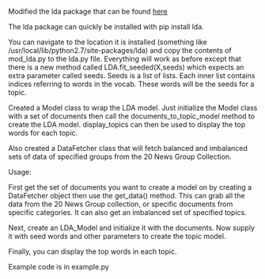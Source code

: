 Modified the lda package that can be found [here](https://pypi.python.org/pypi/lda)

The lda package can quickly be installed with pip install lda.

You can navigate to the location it is installed (something like /usr/local/lib/python2.7/site-packages/lda) and copy the contents of mod_lda.py to the lda.py file. Everything will work as before except that there is a new method called LDA.fit_seeded(X,seeds) which expects an extra parameter called seeds. Seeds is a list of lists. Each inner list contains indices referring to words in the vocab. These words will be the seeds for a topic.

Created a Model class to wrap the LDA model. Just initialize the Model class with a set of documents then call
the documents_to_topic_model method to create the LDA model. display_topics can then be used to display the 
top words for each topic.

Also created a DataFetcher class that will fetch balanced and imbalanced sets of data of specified groups from
the 20 News Group Collection.

Usage:

First get the set of documents you want to create a model on by creating a DataFetcher object then use
the get_data() method. This can grab all the data from the 20 News Group collection, or specific 
documents from specific categories. It can also get an imbalanced set of specified topics.

Next, create an LDA_Model and initialize it with the documents. Now supply it with seed words and other 
parameters to create the topic model.

Finally, you can display the top words in each topic.

Example code is in example.py

